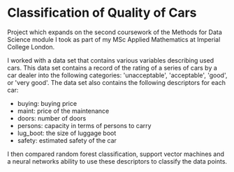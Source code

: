 # Classification of Quality of Cars

Project which expands on the second coursework of the Methods for Data Science module I took as part of my MSc Applied Mathematics at Imperial College London.

I worked with a data set that contains various variables describing used cars. This data set contains a record of the rating of a series of cars by a car dealer into the following categories: 'unacceptable', 'acceptable', 'good', or 'very good'. The data set also contains the following descriptors for each car: 
- buying:  buying price
- maint: price of the maintenance
- doors: number of doors
- persons: capacity in terms of persons to carry
- lug_boot: the size of luggage boot
- safety: estimated safety of the car

I then compared random forest classification, support vector machines and a neural networks ability to use these descriptors to classify the data points.
